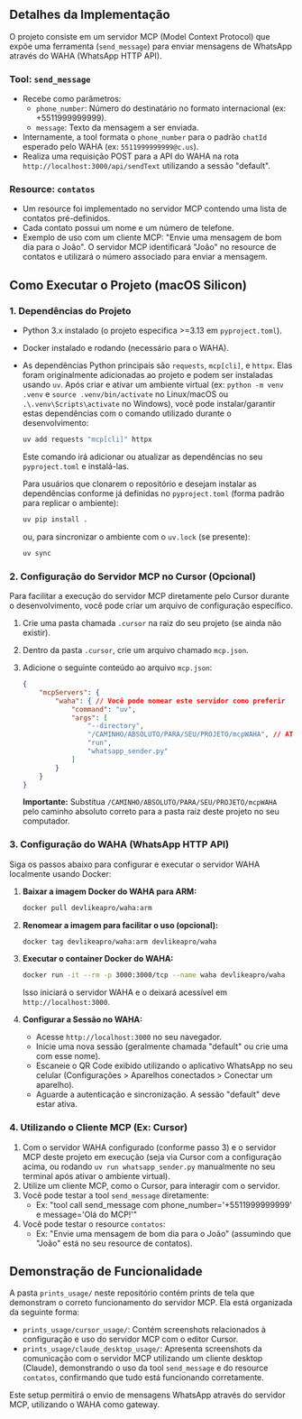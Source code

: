 ## Detalhes da Implementação
O projeto consiste em um servidor MCP (Model Context Protocol) que expõe uma ferramenta (`send_message`) para enviar mensagens de WhatsApp através do WAHA (WhatsApp HTTP API).

### Tool: `send_message`
- Recebe como parâmetros:
    - `phone_number`: Número do destinatário no formato internacional (ex: +5511999999999).
    - `message`: Texto da mensagem a ser enviada.
- Internamente, a tool formata o `phone_number` para o padrão `chatId` esperado pelo WAHA (ex: `5511999999999@c.us`).
- Realiza uma requisição POST para a API do WAHA na rota `http://localhost:3000/api/sendText` utilizando a sessão "default".

### Resource: `contatos`
- Um resource foi implementado no servidor MCP contendo uma lista de contatos pré-definidos.
- Cada contato possui um nome e um número de telefone.
- Exemplo de uso com um cliente MCP: "Envie uma mensagem de bom dia para o João". O servidor MCP identificará "João" no resource de contatos e utilizará o número associado para enviar a mensagem.

## Como Executar o Projeto (macOS Silicon)

### 1. Dependências do Projeto
- Python 3.x instalado (o projeto especifica >=3.13 em `pyproject.toml`).
- Docker instalado e rodando (necessário para o WAHA).
- As dependências Python principais são `requests`, `mcp[cli]`, e `httpx`. Elas foram originalmente adicionadas ao projeto e podem ser instaladas usando `uv`.
  Após criar e ativar um ambiente virtual (ex: `python -m venv .venv` e `source .venv/bin/activate` no Linux/macOS ou `.\.venv\Scripts\activate` no Windows), você pode instalar/garantir estas dependências com o comando utilizado durante o desenvolvimento:
  ```bash
  uv add requests "mcp[cli]" httpx
  ```
  Este comando irá adicionar ou atualizar as dependências no seu `pyproject.toml` e instalá-las.

  Para usuários que clonarem o repositório e desejam instalar as dependências conforme já definidas no `pyproject.toml` (forma padrão para replicar o ambiente):
  ```bash
  uv pip install .
  ```
  ou, para sincronizar o ambiente com o `uv.lock` (se presente):
  ```bash
  uv sync
  ```

### 2. Configuração do Servidor MCP no Cursor (Opcional)
Para facilitar a execução do servidor MCP diretamente pelo Cursor durante o desenvolvimento, você pode criar um arquivo de configuração específico.

1.  Crie uma pasta chamada `.cursor` na raiz do seu projeto (se ainda não existir).
2.  Dentro da pasta `.cursor`, crie um arquivo chamado `mcp.json`.
3.  Adicione o seguinte conteúdo ao arquivo `mcp.json`:

    ```json
    {
        "mcpServers": {
            "waha": { // Você pode nomear este servidor como preferir
                "command": "uv",
                "args": [
                    "--directory",
                    "/CAMINHO/ABSOLUTO/PARA/SEU/PROJETO/mcpWAHA", // ATENÇÃO: Substitua pelo caminho absoluto do seu projeto!
                    "run",
                    "whatsapp_sender.py"
                ]
            }
        }
    }
    ```

    **Importante:** Substitua `/CAMINHO/ABSOLUTO/PARA/SEU/PROJETO/mcpWAHA` pelo caminho absoluto correto para a pasta raiz deste projeto no seu computador.

### 3. Configuração do WAHA (WhatsApp HTTP API)
Siga os passos abaixo para configurar e executar o servidor WAHA localmente usando Docker:

1.  **Baixar a imagem Docker do WAHA para ARM:**
    ```bash
    docker pull devlikeapro/waha:arm
    ```
2.  **Renomear a imagem para facilitar o uso (opcional):**
    ```bash
    docker tag devlikeapro/waha:arm devlikeapro/waha
    ```
3.  **Executar o container Docker do WAHA:**
    ```bash
    docker run -it --rm -p 3000:3000/tcp --name waha devlikeapro/waha
    ```
    Isso iniciará o servidor WAHA e o deixará acessível em `http://localhost:3000`.

4.  **Configurar a Sessão no WAHA:**
    *   Acesse `http://localhost:3000` no seu navegador.
    *   Inicie uma nova sessão (geralmente chamada "default" ou crie uma com esse nome).
    *   Escaneie o QR Code exibido utilizando o aplicativo WhatsApp no seu celular (Configurações > Aparelhos conectados > Conectar um aparelho).
    *   Aguarde a autenticação e sincronização. A sessão "default" deve estar ativa.

### 4. Utilizando o Cliente MCP (Ex: Cursor)
1.  Com o servidor WAHA configurado (conforme passo 3) e o servidor MCP deste projeto em execução (seja via Cursor com a configuração acima, ou rodando `uv run whatsapp_sender.py` manualmente no seu terminal após ativar o ambiente virtual).
2.  Utilize um cliente MCP, como o Cursor, para interagir com o servidor.
3.  Você pode testar a tool `send_message` diretamente:
    *   Ex: "tool call send_message com phone_number='+5511999999999' e message='Olá do MCP!'"
4.  Você pode testar o resource `contatos`:
    *   Ex: "Envie uma mensagem de bom dia para o João" (assumindo que "João" está no seu resource de contatos).

## Demonstração de Funcionalidade
A pasta `prints_usage/` neste repositório contém prints de tela que demonstram o correto funcionamento do servidor MCP. Ela está organizada da seguinte forma:

-   `prints_usage/cursor_usage/`: Contém screenshots relacionados à configuração e uso do servidor MCP com o editor Cursor.
-   `prints_usage/claude_desktop_usage/`: Apresenta screenshots da comunicação com o servidor MCP utilizando um cliente desktop (Claude), demonstrando o uso da tool `send_message` e do resource `contatos`, confirmando que tudo está funcionando corretamente.

Este setup permitirá o envio de mensagens WhatsApp através do servidor MCP, utilizando o WAHA como gateway.